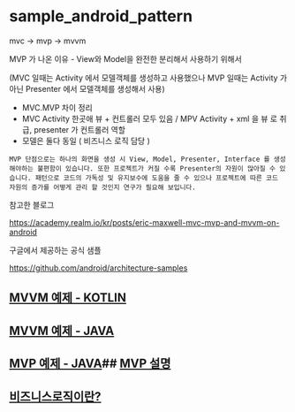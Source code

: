 # sample_android_pattern
mvc -> mvp -> mvvm 



MVP 가 나온 이유 - View와 Model을 완전한 분리해서 사용하기 위해서

(MVC 일때는 Activity 에서 모델객체를 생성하고 사용했으나 MVP 일때는 Activity 가아닌 Presenter 에서 모델객체를 생성해서 사용)

- MVC.MVP 차이 정리  
- MVC Activity 한곳애 뷰 + 컨트롤러 모두 있음 / MPV Activity + xml 을 뷰 로 취급, presenter 가 컨트롤러 역할 
- 모델은 둘다 동일 ( 비즈니스 로직 담당 )


```
MVP 단점으로는 하나의 화면을 생성 시 View, Model, Presenter, Interface 를 생성해야하는 불편함이 있습니다. 또한 프로젝트가 커질 수록 Presenter의 자원이 많아질 수 있습니다. 패턴으로 코드의 가독성 및 유지보수에 도움을 줄 수 있으나 프로젝트에 따른 코드 자원의 증가를 어떻게 관리 할 것인지 연구가 필요해 보입니다. 
```



참고한 블로그

https://academy.realm.io/kr/posts/eric-maxwell-mvc-mvp-and-mvvm-on-android

구글에서 제공하는 공식 샘플 

https://github.com/android/architecture-samples

## [MVVM 예제 - KOTLIN](https://github.com/AgustaRC/MVVMArchitecture/tree/master/app/src/main/java/com/leopold/mvvm)

## [MVVM 예제 - JAVA](https://github.com/MindorksOpenSource/android-mvvm-architecture/tree/master/app/src/main/java/com/mindorks/framework/mvvm)


## [MVP 예제 - JAVA](https://github.com/dlwls5201/MyAndroidArchitecture/tree/MVP-Basic-Java/app/src/main/java/com/tistory/black_jin0427/myandroidarchitecture)## [MVP 설명](https://black-jin0427.tistory.com/149)

## [비즈니스로직이란?](https://mommoo.tistory.com/67)
